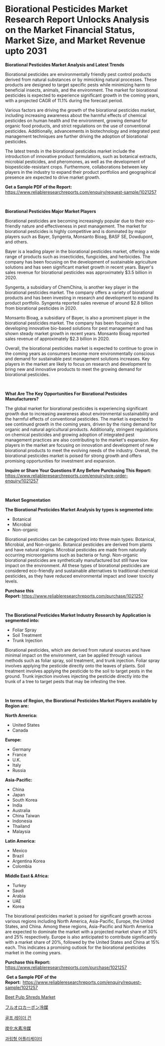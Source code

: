 <p><h1>Biorational Pesticides Market Research Report Unlocks Analysis on the Market Financial Status, Market Size, and Market Revenue upto 2031</h1></p><p><strong>Biorational Pesticides Market Analysis and Latest Trends</strong></p>
<p><p>Biorational pesticides are environmentally friendly pest control products derived from natural substances or by mimicking natural processes. These products are designed to target specific pests while minimizing harm to beneficial insects, animals, and the environment. The market for biorational pesticides is expected to experience significant growth in the coming years, with a projected CAGR of 11.1% during the forecast period.</p><p>Various factors are driving the growth of the biorational pesticides market, including increasing awareness about the harmful effects of chemical pesticides on human health and the environment, growing demand for organic food products, and strict regulations on the use of conventional pesticides. Additionally, advancements in biotechnology and integrated pest management techniques are further driving the adoption of biorational pesticides.</p><p>The latest trends in the biorational pesticides market include the introduction of innovative product formulations, such as botanical extracts, microbial pesticides, and pheromones, as well as the development of biopesticide-resistant crops. Furthermore, collaborations between key players in the industry to expand their product portfolios and geographical presence are expected to drive market growth.</p></p>
<p><strong>Get a Sample PDF of the Report:&nbsp;</strong> <a href="https://www.reliableresearchreports.com/enquiry/request-sample/1021257">https://www.reliableresearchreports.com/enquiry/request-sample/1021257</a></p>
<p>&nbsp;</p>
<p><strong>Biorational Pesticides Major Market Players</strong></p>
<p><p>Biorational pesticides are becoming increasingly popular due to their eco-friendly nature and effectiveness in pest management. The market for biorational pesticides is highly competitive and is dominated by major players such as Bayer, Syngenta, Monsanto Bioag, BASF SE, Dowdupont, and others.</p><p>Bayer is a leading player in the biorational pesticides market, offering a wide range of products such as insecticides, fungicides, and herbicides. The company has been focusing on the development of sustainable agriculture solutions and has seen significant market growth in recent years. Bayer's sales revenue for biorational pesticides was approximately $3.5 billion in 2020.</p><p>Syngenta, a subsidiary of ChemChina, is another key player in the biorational pesticides market. The company offers a variety of biorational products and has been investing in research and development to expand its product portfolio. Syngenta reported sales revenue of around $2.8 billion from biorational pesticides in 2020.</p><p>Monsanto Bioag, a subsidiary of Bayer, is also a prominent player in the biorational pesticides market. The company has been focusing on developing innovative bio-based solutions for pest management and has shown steady market growth in recent years. Monsanto Bioag reported sales revenue of approximately $2.3 billion in 2020.</p><p>Overall, the biorational pesticides market is expected to continue to grow in the coming years as consumers become more environmentally conscious and demand for sustainable pest management solutions increases. Key players in the market are likely to focus on research and development to bring new and innovative products to meet the growing demand for biorational pesticides.</p></p>
<p>&nbsp;</p>
<p><strong>What Are The Key Opportunities For Biorational Pesticides Manufacturers?</strong></p>
<p><p>The global market for biorational pesticides is experiencing significant growth due to increasing awareness about environmental sustainability and the harmful effects of conventional pesticides. The market is expected to see continued growth in the coming years, driven by the rising demand for organic and natural agricultural products. Additionally, stringent regulations on chemical pesticides and growing adoption of integrated pest management practices are also contributing to the market's expansion. Key players in the market are focusing on innovation and development of new biorational products to meet the evolving needs of the industry. Overall, the biorational pesticides market is poised for strong growth and offers promising opportunities for investment and expansion.</p></p>
<p><strong>Inquire or Share Your Questions If Any Before Purchasing This Report:</strong> <a href="https://www.reliableresearchreports.com/enquiry/pre-order-enquiry/1021257">https://www.reliableresearchreports.com/enquiry/pre-order-enquiry/1021257</a></p>
<p>&nbsp;</p>
<p><strong>Market Segmentation</strong></p>
<p><strong>The Biorational Pesticides Market Analysis by types is segmented into:</strong></p>
<p><ul><li>Botanical</li><li>Microbial</li><li>Non-organic</li></ul></p>
<p><p>Biorational pesticides can be categorized into three main types: Botanical, Microbial, and Non-organic. Botanical pesticides are derived from plants and have natural origins. Microbial pesticides are made from naturally occurring microorganisms such as bacteria or fungi. Non-organic biorational pesticides are synthetically manufactured but still have low impact on the environment. All these types of biorational pesticides are considered eco-friendly and sustainable alternatives to traditional chemical pesticides, as they have reduced environmental impact and lower toxicity levels.</p></p>
<p><strong>Purchase this Report:&nbsp;</strong><a href="https://www.reliableresearchreports.com/purchase/1021257">https://www.reliableresearchreports.com/purchase/1021257</a></p>
<p>&nbsp;</p>
<p><strong>The Biorational Pesticides Market Industry Research by Application is segmented into:</strong></p>
<p><ul><li>Foliar Spray</li><li>Soil Treatment</li><li>Trunk Injection</li></ul></p>
<p><p>Biorational pesticides, which are derived from natural sources and have minimal impact on the environment, can be applied through various methods such as foliar spray, soil treatment, and trunk injection. Foliar spray involves applying the pesticide directly onto the leaves of plants. Soil treatment involves applying the pesticide to the soil to target pests in the ground. Trunk injection involves injecting the pesticide directly into the trunk of a tree to target pests that may be infesting the tree.</p></p>
<p>&nbsp;</p>
<p><strong>In terms of Region, the Biorational Pesticides Market Players available by Region are:</strong></p>
<p>
    <p> <strong> North America: </strong>
        <ul>
            <li>United States</li>
            <li>Canada</li>
        </ul>
        </p> 
    <p> <strong> Europe: </strong>
        <ul>
            <li>Germany</li>
            <li>France</li>
            <li>U.K.</li>
            <li>Italy</li>
            <li>Russia</li>
        </ul>
        </p> 
    <p> <strong> Asia-Pacific: </strong>
        <ul>
            <li>China</li>
            <li>Japan</li>
            <li>South Korea</li>
            <li>India</li>
            <li>Australia</li>
            <li>China Taiwan</li>
            <li>Indonesia</li>
            <li>Thailand</li>
            <li>Malaysia</li>
        </ul>
        </p> 
    <p> <strong> Latin America: </strong>
        <ul>
            <li>Mexico</li>
            <li>Brazil</li>
            <li>Argentina Korea</li>
            <li>Colombia</li>
        </ul>
        </p> 
    <p> <strong> Middle East & Africa: </strong>
        <ul>
            <li>Turkey</li>
            <li>Saudi</li>
            <li>Arabia</li>
            <li>UAE</li>
            <li>Korea</li>
        </ul>
    </p>
    </p>
<p><p>The biorational pesticides market is poised for significant growth across various regions including North America, Asia-Pacific, Europe, the United States, and China. Among these regions, Asia-Pacific and North America are expected to dominate the market with a projected market share of 30% and 25% respectively. Europe is also anticipated to contribute significantly with a market share of 20%, followed by the United States and China at 15% each. This indicates a promising outlook for the biorational pesticides market in the coming years.</p></p>
<p><strong>Purchase this Report: </strong><a href="https://www.reliableresearchreports.com/purchase/1021257">https://www.reliableresearchreports.com/purchase/1021257</a></p>
<p>&nbsp;<strong>Get a Sample PDF of the Report:&nbsp;&nbsp;</strong><a href="https://www.reliableresearchreports.com/enquiry/request-sample/1021257">https://www.reliableresearchreports.com/enquiry/request-sample/1021257</a></p>
<p><strong></strong></p>
<p><p><a href="https://github.com/danielneavesallisons03mba/Market-Research-Report-List-1/blob/main/beet-pulp-shreds-market.md">Beet Pulp Shreds Market</a></p><p><a href="https://medium.com/@dawson566/%E3%83%95%E3%83%83%E7%B4%A0%E5%8C%96%E7%82%AD%E5%8C%96%E6%B0%B4%E7%B4%A0%E5%86%B7%E5%AA%92%E5%B8%82%E5%A0%B4%E3%81%AE%E3%82%B7%E3%82%A7%E3%82%A2%E3%81%AE%E9%80%B2%E5%8C%96%E3%81%A8%E5%B8%82%E5%A0%B4%E6%88%90%E9%95%B7%E3%81%AE%E3%83%88%E3%83%AC%E3%83%B3%E3%83%89-2024%E5%B9%B4%E3%81%8B%E3%82%892031%E5%B9%B4%E3%81%BE%E3%81%A7-fa2ec60472ef">フルオロカーボン冷媒</a></p><p><a href="https://medium.com/@nenonashellislykjm8ga7ctt35a/%EA%B3%A8%ED%94%84-%EB%A0%88%EC%9D%B4%EB%8D%94-%EA%B1%B4-%EC%8B%9C%EC%9E%A5-%EC%9D%B8%EC%82%AC%EC%9D%B4%ED%8A%B8-%EC%8B%9C%EC%9E%A5-%EB%8F%99%ED%96%A5-%EC%84%B1%EC%9E%A5-2024%EB%85%84%EB%B6%80%ED%84%B0-2031%EB%85%84%EA%B9%8C%EC%A7%80-%EC%98%88%EC%B8%A1%EB%90%9C-%EA%B2%83-076c4df5017e">골프 레이더 건</a></p><p><a href="https://medium.com/@dawson566/%E7%82%AD%E5%8C%96%E6%B0%B4%E7%B4%A0%E5%86%B7%E5%AA%92%E5%B8%82%E5%A0%B4%E8%A6%8F%E6%A8%A1%E3%81%AF-%E4%B8%96%E7%95%8C%E7%94%A3%E6%A5%AD%E3%81%AB%E3%81%8A%E3%81%91%E3%82%8B%E6%9C%80%E3%82%82%E5%8A%B9%E6%9E%9C%E7%9A%84%E3%81%AA%E3%83%9E%E3%83%BC%E3%82%B1%E3%83%86%E3%82%A3%E3%83%B3%E3%82%B0%E3%83%81%E3%83%A3%E3%83%8D%E3%83%AB%E3%82%92%E6%98%8E%E3%82%89%E3%81%8B%E3%81%AB%E3%81%99%E3%82%8B-c11a24eb9b7e">炭化水素冷媒</a></p><p><a href="https://medium.com/@tristiarton768456/%EA%B7%B8%EB%9E%98%EB%89%BC%EB%9F%AC-%EC%96%B4%ED%94%8C%EB%A6%AC%EC%BC%80%EC%9D%B4%ED%84%B0-%EC%8B%9C%EC%9E%A5-%EB%B6%84%EC%84%9D-cagr-%EC%8B%9C%EC%9E%A5-%EC%84%B8%EB%B6%84%ED%99%94-%EB%B0%8F-%EA%B8%80%EB%A1%9C%EB%B2%8C-%EC%82%B0%EC%97%85-%EA%B0%9C%EC%9A%94-44a7468fa65a">과립형 어플리케이터</a></p></p>